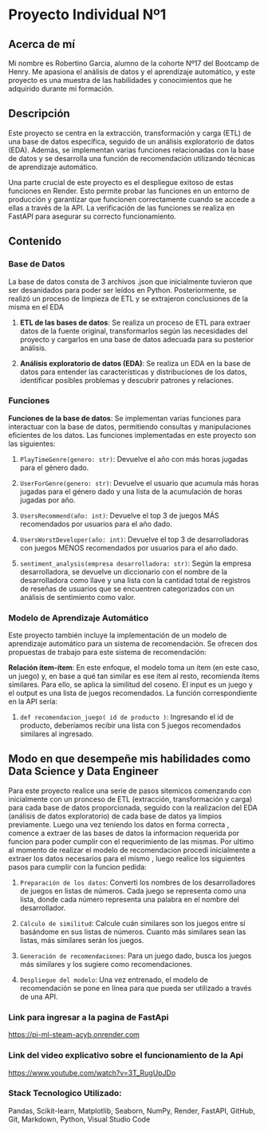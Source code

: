 # Proyecto Individual Nº1
## Acerca de mí
Mi nombre es Robertino Garcia, alumno de la cohorte Nº17 del Bootcamp de Henry. Me apasiona el análisis de datos y el aprendizaje automático, y este proyecto es una muestra de las habilidades y conocimientos que he adquirido durante mi formación.

## Descripción
Este proyecto se centra en la extracción, transformación y carga (ETL) de una base de datos específica, seguido de un análisis exploratorio de datos (EDA). Además, se implementan varias funciones relacionadas con la base de datos y se desarrolla una función de recomendación utilizando técnicas de aprendizaje automático. 

Una parte crucial de este proyecto es el despliegue exitoso de estas funciones en Render. Esto permite probar las funciones en un entorno de producción y garantizar que funcionen correctamente cuando se accede a ellas a través de la API. La verificación de las funciones se realiza en FastAPI para asegurar su correcto funcionamiento.

## Contenido
### Base de Datos

La base de datos consta de 3 archivos .json que inicialmente tuvieron que ser desanidados para poder ser leídos en Python. Posteriormente, se realizó un proceso de limpieza de ETL y se extrajeron conclusiones de la misma en el EDA
1. **ETL de las bases de datos**: Se realiza un proceso de ETL para extraer datos de la fuente original, transformarlos según las necesidades del proyecto y cargarlos en una base de datos adecuada para su posterior análisis.

2. **Análisis exploratorio de datos (EDA)**: Se realiza un EDA en la base de datos para entender las características y distribuciones de los datos, identificar posibles problemas y descubrir patrones y relaciones.

### Funciones
**Funciones de la base de datos**: Se implementan varias funciones para interactuar con la base de datos, permitiendo consultas y manipulaciones eficientes de los datos.
Las funciones implementadas en este proyecto son las siguientes:

1. `PlayTimeGenre(genero: str)`: Devuelve el año con más horas jugadas para el género dado.

2. `UserForGenre(genero: str)`: Devuelve el usuario que acumula más horas jugadas para el género dado y una lista de la acumulación de horas jugadas por año.

3. `UsersRecommend(año: int)`: Devuelve el top 3 de juegos MÁS recomendados por usuarios para el año dado.

4. `UsersWorstDeveloper(año: int)`: Devuelve el top 3 de desarrolladoras con juegos MENOS recomendados por usuarios para el año dado.

5. `sentiment_analysis(empresa desarrolladora: str)`: Según la empresa desarrolladora, se devuelve un diccionario con el nombre de la desarrolladora como llave y una lista con la cantidad total de registros de reseñas de usuarios que se encuentren categorizados con un análisis de sentimiento como valor.

### Modelo de Aprendizaje Automático
Este proyecto también incluye la implementación de un modelo de aprendizaje automático para un sistema de recomendación. Se ofrecen dos propuestas de trabajo para este sistema de recomendación:

 **Relación ítem-ítem**: En este enfoque, el modelo toma un ítem (en este caso, un juego) y, en base a qué tan similar es ese ítem al resto, recomienda ítems similares. Para ello, se aplica la similitud del coseno. El input es un juego y el output es una lista de juegos recomendados. La función correspondiente en la API sería:

 1. `def recomendacion_juego( id de producto )`: Ingresando el id de producto, deberíamos recibir una lista con 5 juegos recomendados similares al ingresado.

## Modo en que desempeñe mis habilidades como Data Science y Data Engineer
Para este proyecto realice una serie de pasos sitemicos comenzando con inicialmente con un pronceso de ETL (extracción, transformación y carga) para cada base de datos proporcionada, seguido con la realizacion del EDA (análisis de datos exploratorio) de cada base de datos ya limpios previamente. Luego una vez teniendo los datos en forma correcta , comence a extraer de las bases de datos la informacion requerida por funcion para poder cumplir con el requerimiento de las mismas. Por ultimo al momento de realizar el modelo de recomendacion procedi inicialmente a extraer los datos necesarios para el mismo , luego realice los siguientes pasos para cumplir con la funcion pedida:

1. `Preparación de los datos`: Converti los nombres de los desarrolladores de juegos en listas de números. Cada juego se representa como una lista, donde cada número representa una palabra en el nombre del desarrollador.

2. `Cálculo de similitud`: Calcule cuán similares son los juegos entre sí basándome en sus listas de números. Cuanto más similares sean las listas, más similares serán los juegos.

3. `Generación de recomendaciones`: Para un juego dado, busca los juegos más similares y los sugiere como recomendaciones.

4. `Despliegue del modelo`: Una vez entrenado, el modelo de recomendación se pone en línea para que pueda ser utilizado a través de una API.

### Link para ingresar a la pagina de FastApi
https://pi-ml-steam-acyb.onrender.com

### Link del video explicativo sobre el funcionamiento de la Api 
https://www.youtube.com/watch?v=3T_RugUpJDo

### Stack Tecnologico Utilizado:
Pandas, Scikit-learn, Matplotlib, Seaborn, NumPy, Render, FastAPI, GitHub, Git, Markdown, Python, Visual Studio Code
